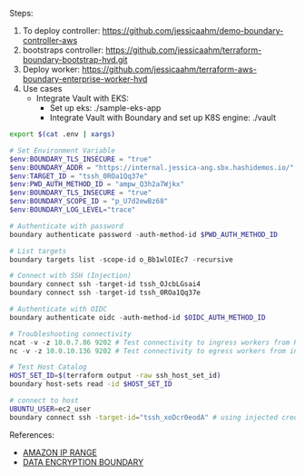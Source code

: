 Steps:

1. To deploy controller: https://github.com/jessicaahm/demo-boundary-controller-aws
2. bootstraps controller: https://github.com/jessicaahm/terraform-boundary-bootstrap-hvd.git
3. Deploy worker: https://github.com/jessicaahm/terraform-aws-boundary-enterprise-worker-hvd
4. Use cases
    - Integrate Vault with EKS:
        - Set up eks: ./sample-eks-app
        - Integrate Vault with Boundary and set up K8S engine: ./vault

```sh
export $(cat .env | xargs)
```

```powershell
# Set Environment Variable
$env:BOUNDARY_TLS_INSECURE = "true"
$env:BOUNDARY_ADDR = "https://internal.jessica-ang.sbx.hashidemos.io/"
$env:TARGET_ID = "tssh_0ROa1Qq37e"
$env:PWD_AUTH_METHOD_ID = "ampw_Q3h2a7Wjkx"
$env:BOUNDARY_TLS_INSECURE = "true"
$env:BOUNDARY_SCOPE_ID = "p_U7d2ewBz68"
$env:BOUNDARY_LOG_LEVEL="trace"

# Authenticate with password
boundary authenticate password -auth-method-id $PWD_AUTH_METHOD_ID 

# List targets
boundary targets list -scope-id o_Bb1wlOIEc7 -recursive

# Connect with SSH (Injection)
boundary connect ssh -target-id tssh_OJcbLGsai4
boundary connect ssh -target-id tssh_0ROa1Qq37e

# Authenticate with OIDC
boundary authenticate oidc -auth-method-id $OIDC_AUTH_METHOD_ID

# Troubleshooting connectivity
ncat -v -z 10.0.7.86 9202 # Test connectivity to ingress workers from RDP
nc -v -z 10.0.10.136 9202 # Test connectivity to egress workers from ingress workers
```

```sh
# Test Host Catalog
HOST_SET_ID=$(terraform output -raw ssh_host_set_id)
boundary host-sets read -id $HOST_SET_ID

# connect to host
UBUNTU_USER=ec2_user
boundary connect ssh -target-id="tssh_xoDcr0eodA" # using injected credentials
```

References:

- [AMAZON IP RANGE](https://ip-ranges.amazonaws.com/ip-ranges.json)
- [DATA ENCRYPTION BOUNDARY](https://developer.hashicorp.com/boundary/docs/secure/encryption/data-encryption)